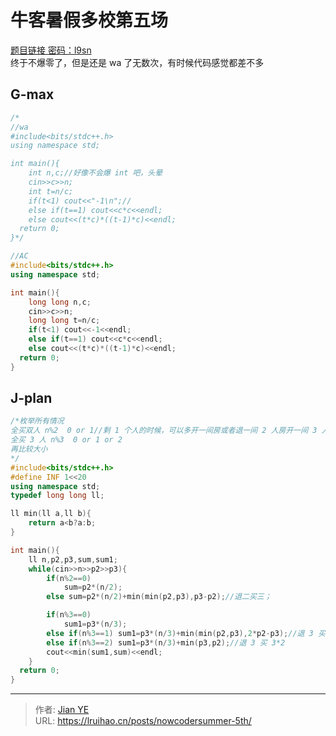 # 牛客暑假多校第五场


[题目链接 密码：l9sn](https://pan.baidu.com/s/1VP9Wn0OF4SVaqEVwpNralA)  
终于不爆零了，但是还是 wa 了无数次，有时候代码感觉都差不多

<!--more-->

## G-max

```cpp
/*
//wa
#include<bits/stdc++.h>
using namespace std;

int main(){
    int n,c;//好像不会爆 int 吧，头晕
    cin>>c>>n;
    int t=n/c;
    if(t<1) cout<<"-1\n";//
    else if(t==1) cout<<c*c<<endl;
    else cout<<(t*c)*((t-1)*c)<<endl;
  return 0;
}*/

//AC
#include<bits/stdc++.h>
using namespace std;

int main(){
    long long n,c;
    cin>>c>>n;
    long long t=n/c;
    if(t<1) cout<<-1<<endl;
    else if(t==1) cout<<c*c<<endl;
    else cout<<(t*c)*((t-1)*c)<<endl;
  return 0;
}

```

## J-plan

```cpp
/*枚举所有情况
全买双人 n%2  0 or 1//剩 1 个人的时候，可以多开一间房或者退一间 2 人房开一间 3 人房
全买 3 人 n%3  0 or 1 or 2
再比较大小
*/
#include<bits/stdc++.h>
#define INF 1<<20
using namespace std;
typedef long long ll;

ll min(ll a,ll b){
    return a<b?a:b;
}

int main(){
    ll n,p2,p3,sum,sum1;
    while(cin>>n>>p2>>p3){
        if(n%2==0)
            sum=p2*(n/2);
        else sum=p2*(n/2)+min(min(p2,p3),p3-p2);//退二买三；

        if(n%3==0)
            sum1=p3*(n/3);
        else if(n%3==1) sum1=p3*(n/3)+min(min(p2,p3),2*p2-p3);//退 3 买 2*2
        else if(n%3==2) sum1=p3*(n/3)+min(p3,p2);//退 3 买 3*2
        cout<<min(sum1,sum)<<endl;
    }
  return 0;
}
```


---

> 作者: [Jian YE](https://github.com/jianye0428)  
> URL: https://lruihao.cn/posts/nowcodersummer-5th/  

